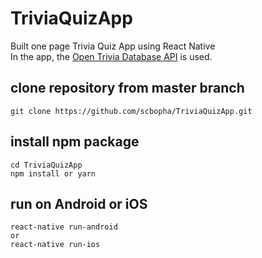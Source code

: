 # TriviaQuizApp
Built one page Trivia Quiz App using React Native<br/>
In the app, the [Open Trivia Database API](https://opentdb.com) is used.

## clone repository from master branch
```
git clone https://github.com/scbopha/TriviaQuizApp.git
```

## install npm package
```
cd TriviaQuizApp
npm install or yarn
```

## run on Android or iOS
```
react-native run-android
or
react-native run-ios
```
